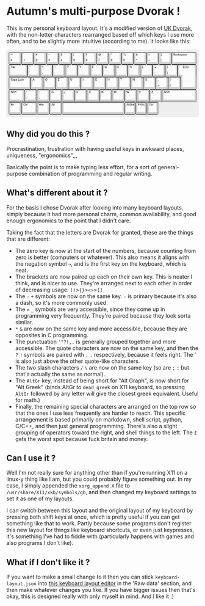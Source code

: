 # Autumn's multi-purpose Dvorak !

This is my personal keyboard layout. It's a modified version of [UK Dvorak](https://en.wikipedia.org/wiki/Dvorak_keyboard_layout#United_Kingdom_layouts), with the non-letter characters rearranged based off which keys I use more often, and to be slightly more intuitive (according to me). It looks like this:

![](keyboard-layout.png)

## Why did you do this ?

Procrastination, frustration with having useful keys in awkward places, uniqueness, "ergonomics",,,

Basically the point is to make typing less effort, for a sort of general-purpose combination of programming and regular writing.

## What's different about it ?

For the basis I chose Dvorak after looking into many keyboard layouts, simply because it had more personal charm, common availability, and good enough ergonomics to the point that I didn't care.

Taking the fact that the letters are Dvorak for granted, these are the things that are different:

- The zero key is now at the start of the numbers, because counting from zero is better (computers or whatever). This also means it aligns with the negation symbol `¬`, and is the first key on the keyboard, which is neat.
- The brackets are now paired up each on their own key. This is neater I think, and is nicer to use. They're arranged next to each other in order of decreasing usage: `()`>`{}`>`<>`>`[]`
- The `-` `+` symbols are now on the same key. `-` is primary because it's also a dash, so it's more commonly used.
- The `=` `_` symbols are very accessible, since they come up in programming very frequently. They're paired because they look sorta similar.
- `*` `&` are now on the same key and more accessible, because they are opposites in C programming.
- The punctuation `'"?!,.` is generally grouped together and more accessible. The quote characters are now on the same key, and then the `?` `!` symbols are paired with `,` `.` respectively, because it feels right. The `` ` `` is also just above the other quote-like characters.
- The two slash characters `/` `\` are now on the same key (so are `;` `:` but that's actually the same as normal).
- The `AltGr` key, instead of being short for "Alt Graph", is now short for "Alt Greek" (binds AltGr to `dead_greek` on X11 keyboard, so pressing `AltGr` followed by any letter will give the closest greek equivalent. Useful for math.)
- Finally, the remaining special characters are arranged on the top row so that the ones I use less frequently are harder to reach. This specific arrangement is based primarily on markdown, shell script, python, C/C++, and then just general programming. There's also a slight grouping of operators toward the right, and shell things to the left. The `£` gets the worst spot because fuck britain and money.

## Can I use it ?

Well I'm not really sure for anything other than if you're running X11 on a linux-y thing like I am, but you could probably figure something out. In my case, I simply appended the `xorg_append.X` file to `/usr/share/X11/xkb/symbols/gb`, and then changed my keyboard settings to set it as one of my layouts.

I can switch between this layout and the original layout of my keyboard by pressing both shift keys at once, which is pretty useful if you can get something like that to work. Partly because some programs don't register this new layout for things like keyboard shortcuts, or even just keypresses, it's something I've had to fiddle with (particularly happens with games and also programs I don't like).

## What if I don't like it ?

If you want to make a small change to it then you can stick `keyboard-layout.json` into [this keyboard layout editor](http://www.keyboard-layout-editor.com/) in the 'Raw data' section, and then make whatever changes you like. If you have bigger issues then that's okay, this is designed really with only myself in mind. And I like it :)
